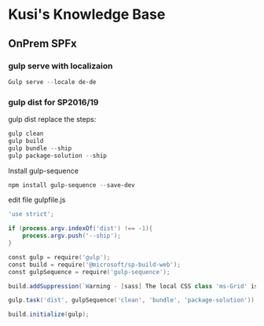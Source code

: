 # Kusi's Knowledge Base

## OnPrem SPFx

### gulp serve with localizaion

```powershell
Gulp serve --locale de-de
```

### gulp dist for SP2016/19

gulp dist replace the steps:

```powershell
gulp clean
gulp build
gulp bundle --ship
gulp package-solution --ship
```

Install gulp-sequence

```powershell
npm install gulp-sequence --save-dev
```

edit file gulpfile.js

```powershell
'use strict';

if (process.argv.indexOf('dist') !== -1){
    process.argv.push('--ship');
}

const gulp = require('gulp');
const build = require('@microsoft/sp-build-web');
const gulpSequence = require('gulp-sequence');

build.addSuppression(`Warning - [sass] The local CSS class 'ms-Grid' is not camelCase and will not be type-safe.`);

gulp.task('dist', gulpSequence('clean', 'bundle', 'package-solution'));

build.initialize(gulp);
```
